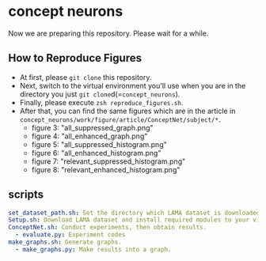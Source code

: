 # concept neurons
Now we are preparing this repository. Please wait for a while.

## How to Reproduce Figures
- At first, please `git clone` this repository.
- Next, switch to the virtual environment you'll use when you are in the directory you just `git clone`d(=`concept_neurons`).
- Finally, please execute `zsh reproduce_figures.sh`.
- After that, you can find the same figures which are in the article in `concept_neurons/work/figure/article/ConceptNet/subject/*`.
  - figure 3: "all_suppressed_graph.png"
  - figure 4: "all_enhanced_graph.png"
  - figure 5: "all_suppressed_histogram.png"
  - figure 6: "all_enhanced_histogram.png"
  - figure 7: "relevant_suppressed_histogram.png"
  - figure 8: "relevant_enhanced_histogram.png"


## scripts
```yaml
set_dataset_path.sh: Set the directory which LAMA dataset is downloaded. (please change the directory if you needed)
Setup.sh: Download LAMA dataset and install required modules to your virtual environment.
ConceptNet.sh: Conduct experiments, then obtain results.
  - evaluate.py: Experiment codes
make_graphs.sh: Generate graphs.
  - make_graphs.py: Make results into a graph.
```
